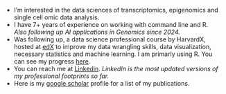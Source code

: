 - I’m interested in the data sciences of transcriptomics, epigenomics and single cell omic data analysis.
- I have 7+ years of experience on working with command line and R. _Also following up AI applications in Genomics since 2024._
- Was following up, a data science professional course by HarvardX, hosted at [edX] to improve my data wrangling skills, data visualization, necessary statistics and machine learning. I am primarly using R. You can see my progress [here].
- You can reach me at [Linkedin]. _LinkedIn is the most updated versions of my professional footprints so far._
- Here is my [google scholar] profile for a list of my publications.

[Linkedin]: https://www.linkedin.com/in/msadman-sakib/
[edX]: https://www.edx.org/professional-certificate/harvardx-data-science
[google scholar]: https://scholar.google.de/citations?user=4Kk9eZkAAAAJ&hl=en&oi=ao
[here]:https://credentials.edx.org/records/programs/shared/2757ed0978fc49379903a0f5611b60e7/.
[visit]:https://github.com/msadman-sakib/aging-mice-snRNAseq 
<!---
msadman-sakib/msadman-sakib is a ✨ special ✨ repository because its `README.md` (this file) appears on your GitHub profile.
You can click the Preview link to take a look at your changes.
--->
